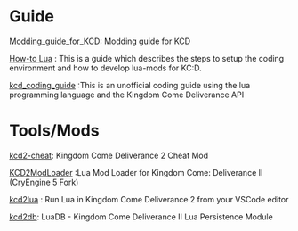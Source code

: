 # Guide

[Modding_guide_for_KCD](https://wiki.nexusmods.com/index.php/Modding_guide_for_KCD): Modding guide for KCD

[How-to Lua](https://www.nexusmods.com/kingdomcomedeliverance/mods/1344) : This is a guide which describes the steps to setup the coding environment and how to develop lua-mods for KC:D.

[kcd_coding_guide](https://github.com/benjaminfoo/kcd_coding_guide) :This is an unofficial coding guide using the lua programming language and the Kingdom Come Deliverance API


# Tools/Mods

[kcd2-cheat](https://github.com/pryans/kcd2-cheat): Kingdom Come Deliverance 2 Cheat Mod

[KCD2ModLoader](https://github.com/xiaoxiao921/KCD2ModLoader) :Lua Mod Loader for Kingdom Come: Deliverance II (CryEngine 5 Fork)

[kcd2lua](https://github.com/yobson1/kcd2lua) : Run Lua in Kingdom Come Deliverance 2 from your VSCode editor

[kcd2db](https://github.com/muyuanjin/kcd2db): LuaDB - Kingdom Come Deliverance II Lua Persistence Module

